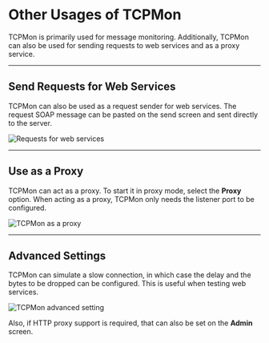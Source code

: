 # Other Usages of TCPMon

TCPMon is primarily used for message monitoring. Additionally, TCPMon
can also be used for sending requests to web services and as a proxy
service. 

---

## Send Requests for Web Services

TCPMon can also be used as a request sender for web services. The
request SOAP message can be pasted on the send screen and sent directly
to the server.

![Requests for web services]({{base_path}}/assets/img/deploy/monitor/web-services.png)

---

## Use as a Proxy

TCPMon can act as a proxy. To start it in proxy mode, select the **Proxy**
option. When acting as a proxy, TCPMon only needs the listener port to
be configured.

![TCPMon as a proxy]({{base_path}}/assets/img/deploy/monitor/as-a-proxy.png)

---

## Advanced Settings

TCPMon can simulate a slow connection, in which case the delay and the
bytes to be dropped can be configured. This is useful when testing web
services.

![TCPMon advanced setting]({{base_path}}/assets/img/deploy/monitor/advanced-setting.png)

Also, if HTTP proxy support is required, that can also be set on the **Admin** screen.

